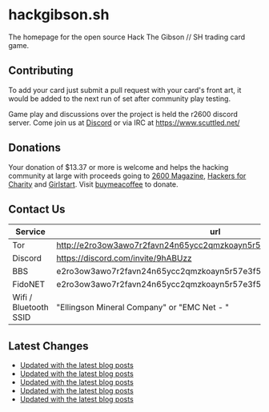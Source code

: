 # hackgibson.sh
The homepage for the open source Hack The Gibson // SH trading card game.


## Contributing

To add your card just submit a pull request with your card's front art, it would be added to the next run of set after community play testing.

Game play and discussions over the project is held the r2600 discord server. Come join us at [Discord](https://discord.com/invite/9hABUzz) or via IRC at https://www.scuttled.net/


## Donations

Your donation of $13.37 or more is welcome and helps the hacking community at large with proceeds going to [2600 Magazine](https://2600.com/), [Hackers for Charity](https://hackersforcharity.org) and [Girlstart](https://girlstart.org).  Visit [buymeacoffee](https://www.buymeacoffee.com/hackgibson.sh) to donate.


## Contact Us

Service | url
-|-
Tor | http://e2ro3ow3awo7r2favn24n65ycc2qmzkoayn5r57e3f56nvjwdcgg32ad.onion
Discord | https://discord.com/invite/9hABUzz
BBS | e2ro3ow3awo7r2favn24n65ycc2qmzkoayn5r57e3f56nvjwdcgg32ad.onion:23
FidoNET | e2ro3ow3awo7r2favn24n65ycc2qmzkoayn5r57e3f56nvjwdcgg32ad.onion:24554
Wifi / Bluetooth SSID | "Ellingson Mineral Company" or "EMC Net - <fidonet address>"

## Latest Changes
<!-- BLOG-POST-LIST:START -->
- [Updated with the latest blog posts](https://github.com/DFW2600/hackgibson.sh/commit/d4b54983ec378d9e580c40868bd7e6b74afa7ef9)
- [Updated with the latest blog posts](https://github.com/DFW2600/hackgibson.sh/commit/55e4b9ac18ef88e428b2f5d4196431c4dae8ac61)
- [Updated with the latest blog posts](https://github.com/DFW2600/hackgibson.sh/commit/91023d75ca2f55aa20884f6f2d72ba272c60b461)
- [Updated with the latest blog posts](https://github.com/DFW2600/hackgibson.sh/commit/ff4aaf45211c9c7c760c9738224cff5d9504ab6f)
- [Updated with the latest blog posts](https://github.com/DFW2600/hackgibson.sh/commit/88859fd95ac7dda851301b098d98e1c7cc66f274)
<!-- BLOG-POST-LIST:END -->
